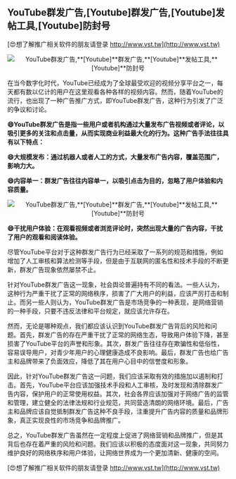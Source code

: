 ## **YouTube群发广告,**[Youtube]**群发广告,**[Youtube]**发帖工具,**[Youtube]**防封号**

[😍想了解推广相关软件的朋友请登录 http://www.vst.tw](http://www.vst.tw)

 <center><img src="https://vst.tw/MP4/tuiguang/png/5.png" alt="YouTube群发广告,**[Youtube]**群发广告,**[Youtube]**发帖工具,**[Youtube]**防封号"></center>

在当今数字化时代，YouTube已经成为了全球最受欢迎的视频分享平台之一，每天都有数以亿计的用户在这里观看各种各样的视频内容。然而，随着YouTube的流行，也出现了一种广告推广方式，即YouTube群发广告，这种行为引发了广泛的争议和讨论。

**😄YouTube群发广告是指一些用户或者机构通过大量发布广告视频或者评论，以吸引更多的关注和点击量，从而实现商业利益最大化的行为。这种广告手法往往具有以下特点：**

**😄大规模发布：通过机器人或者人工的方式，大量发布广告内容，覆盖范围广，影响力大。**

**😄内容单一：群发广告往往内容单一，以吸引点击为目的，忽略了用户体验和内容质量。**

 <center><img src="https://vst.tw/MP4/tuiguang/png/5.png" alt="YouTube群发广告,**[Youtube]**群发广告,**[Youtube]**发帖工具,**[Youtube]**防封号"></center>

**😄干扰用户体验：在观看视频或者浏览评论时，突然出现大量的广告内容，干扰了用户的观看和阅读体验。**

尽管YouTube平台对于这种群发广告行为已经采取了一系列的规范和措施，例如增加了人工审核和算法检测等手段，但是由于互联网的匿名性和技术手段的不断更新，群发广告现象依然屡禁不止。

针对YouTube群发广告这一现象，社会舆论普遍持有不同的看法。一些人认为，这种行为严重干扰了正常的网络秩序，损害了广大用户的利益，应该严厉打击和制止。而另一些人则认为，YouTube群发广告是市场竞争的一种表现，是网络营销的一种手段，只要不违反法律和平台规定，就应该允许存在。

然而，无论是哪种观点，我们都应该认识到YouTube群发广告背后的风险和问题。首先，群发广告的存在严重干扰了正常的网络生态，导致用户体验下降，甚至损害了YouTube平台的声誉和形象。其次，群发广告往往存在欺骗性和低俗性，容易误导用户，对青少年用户的心理健康造成不良影响。最后，群发广告也给广告主和品牌带来了负面效应，降低了其在用户心目中的信誉度和形象。

因此，针对YouTube群发广告这一问题，我们应该采取有效的措施加以遏制和打击。首先，YouTube平台应该加强技术手段和人工审核，及时发现和清除群发广告内容，保护用户的正常使用权益。其次，社会各界应该加强对于网络广告的监管和管理，建立健全的法律法规和行业规范，共同营造清朗的网络环境。最后，广告主和品牌应该自觉抵制群发广告这种不良手段，注重提升广告内容的质量和品牌形象，真正实现良性的市场竞争和品牌推广。

总之，YouTube群发广告虽然在一定程度上促进了网络营销和品牌推广，但是其背后也存在着严重的风险和问题。我们应该以积极的态度面对这一现象，共同努力维护良好的网络秩序和用户体验，让网络世界成为一个更加清新、健康的空间。

[😍想了解推广相关软件的朋友请登录 http://www.vst.tw](http://www.vst.tw)




